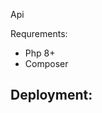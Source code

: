 <p> Api </p>

<p>
    Requrements:
    <ul>
    <li>Php 8+ </li>
    <li> Composer</li>
    </ul>
</p>
<h2>Deployment:</h2>
<p>
    
</p>
